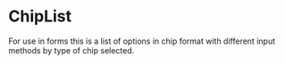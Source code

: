 # ChipList

For use in forms this is a list of options in chip format with different input methods by type of chip selected.

